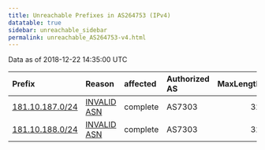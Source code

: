 ```yaml
---
title: Unreachable Prefixes in AS264753 (IPv4)
datatable: true
sidebar: unreachable_sidebar
permalink: unreachable_AS264753-v4.html
---
```


Data as of 2018-12-22 14:35:00 UTC


<div class="datatable-begin"></div>

| Prefix                                                   | Reason                                                                                                  | affected   | Authorized AS   |   MaxLength | Anchor                                         |   unreachable /24s |
|:---------------------------------------------------------|:--------------------------------------------------------------------------------------------------------|:-----------|:----------------|------------:|:-----------------------------------------------|-------------------:|
| [181.10.187.0/24](https://stat.ripe.net/181.10.187.0/24) | [INVALID ASN](https://rpki-validator.ripe.net/announcement-preview?asn=AS264753&prefix=181.10.187.0/24) | complete   | AS7303          |          32 | [LACNIC](unreachable_LACNIC_RPKI_Root-v4.html) |                  1 |
| [181.10.188.0/24](https://stat.ripe.net/181.10.188.0/24) | [INVALID ASN](https://rpki-validator.ripe.net/announcement-preview?asn=AS264753&prefix=181.10.188.0/24) | complete   | AS7303          |          32 | [LACNIC](unreachable_LACNIC_RPKI_Root-v4.html) |                  1 |

<div class="datatable-end"></div>